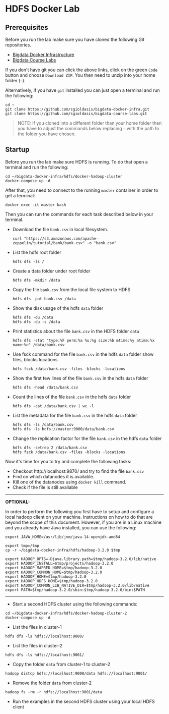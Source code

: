 # HDFS Docker Lab

## Prerequisites

Before you run the lab make sure you have cloned the following Git repositories. 

- [Bigdata Docker Infrastructure](https://github.com/sgioldasis/bigdata-docker-infra)
- [Bigdata Course Labs](https://github.com/sgioldasis/bigdata-course-labs)

If you don't have git you can click the above links, click on the green `Code` button and choose `Download ZIP`. You then need to unzip into your home folder (`~`). 

Alternatively, if you have `git` installed you can just open a terminal and run the following:
```
cd ~
git clone https://github.com/sgioldasis/bigdata-docker-infra.git
git clone https://github.com/sgioldasis/bigdata-course-labs.git
```

> NOTE: If you cloned into a different folder than your home folder then you have to adjust the commands below replacing `~` with the path to the folder you have chosen.

## Startup

Before you run the lab make sure HDFS is running. To do that open a terminal and run the following:

```
cd ~/bigdata-docker-infra/hdfs/docker-hadoop-cluster
docker-compose up -d
```

After that, you need to connect to the running `master` container in order to get a terminal:

```
docker exec -it master bash
```

Then you can run the commands for each task described below in your terminal.

- Download the file `bank.csv` in local filesystem. 
    
    ```
    curl "https://s3.amazonaws.com/apache-zeppelin/tutorial/bank/bank.csv" -o "bank.csv"
    ```

- List the hdfs root folder
    ```
    hdfs dfs -ls /
    ```

- Create a data folder under root folder
    ```
    hdfs dfs -mkdir /data
    ```

- Copy the file `bank.csv` from the local file system to HDFS
    ```
    hdfs dfs -put bank.csv /data
    ```

- Show the disk usage of the hdfs `data` folder
    ```
    hdfs dfs -du /data
    hdfs dfs -du -s /data
    ```

- Print statistics about the file `bank.csv` in the HDFS folder `data`
    ```
    hdfs dfs -stat "type:%F perm:%a %u:%g size:%b mtime:%y atime:%x name:%n" /data/bank.csv
    ```

- Use fsck command for the file `bank.csv` in the hdfs `data` folder show files, blocks locations
    ```
    hdfs fsck /data/bank.csv -files -blocks -locations
    ```

- Show the first few lines of the file `bank.csv` in the hdfs `data` folder
    ```
    hdfs dfs -head /data/bank.csv
    ```

- Count the lines of the file `bank.csv` in the hdfs `data` folder
    ```
    hdfs dfs -cat /data/bank.csv | wc -l
    ```

- List the metadata for the file `bank.csv` in the hdfs `data` folder
    ```
    hdfs dfs -ls /data/bank.csv
    hdfs dfs -ls hdfs://master:9000/data/bank.csv
    ```

- Change the replication factor for the file `bank.csv` in the hdfs `data` folder
    ```
    hdfs dfs -setrep 2 /data/bank.csv
    hdfs fsck /data/bank.csv -files -blocks -locations
    ```

Now it's time for you to try and complete the following tasks:

- Checkout http://localhost:9870/ and try to find the file `bank.csv`
- Find on which datanodes it is available.
- Kill one of the datanodes using `docker kill` command. 
- Check if the file is still available

---
**OPTIONAL:**

In order to perform the following you first have to setup and configure a local hadoop client on your machine. Instructions on how to do that are beyond the scope of this document. However, if you are in a Linux machine and you already have Java installed, you can use the following:

```
export JAVA_HOME=/usr/lib/jvm/java-14-openjdk-amd64

export tmp=/tmp
cp -r ~/bigdata-docker-infra/hdfs/hadoop-3.2.0 $tmp

export HADOOP_OPTS=-Djava.library.path=$tmp/hadoop-3.2.0/lib/native
export HADOOP_INSTALL=$tmp/projects/hadoop-3.2.0
export HADOOP_MAPRED_HOME=$tmp/hadoop-3.2.0
export HADOOP_COMMON_HOME=$tmp/hadoop-3.2.0
export HADOOP_HOME=$tmp/hadoop-3.2.0
export HADOOP_HDFS_HOME=$tmp/hadoop-3.2.0
export HADOOP_COMMON_LIB_NATIVE_DIR=$tmp/hadoop-3.2.0/lib/native
export PATH=$tmp/hadoop-3.2.0/sbin:$tmp/hadoop-3.2.0/bin:$PATH
```

---

- Start a second HDFS cluster using the following commands:
```
cd ~/bigdata-docker-infra/hdfs/docker-hadoop-cluster-2
docker-compose up -d
```

- List the files in cluster-1
```
hdfs dfs -ls hdfs://localhost:9000/
```

- List the files in cluster-2
```
hdfs dfs -ls hdfs://localhost:9001/
```

- Copy the folder `data` from cluster-1 to cluster-2
```
hadoop distcp hdfs://localhost:9000/data hdfs://localhost:9001/
```

- Remove the folder `data` from cluster-2
```
hadoop fs -rm -r hdfs://localhost:9001/data
```

- Run the examples in the second HDFS cluster using your local HDFS client


